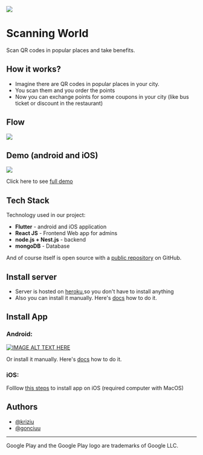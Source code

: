 
![](https://res.cloudinary.com/dybborlve/image/upload/w_150,h_150/logo_scanningworld_elv8gd.png)
# Scanning World

 Scan QR codes in popular places and take benefits.
 

## How it works?

- Imagine there are QR codes in popular places in your city. 
- You scan them and you order the points
- Now you can exchange points for some coupons in your city (like bus ticket or discount in the restaurant)

## Flow

![](https://res.cloudinary.com/dybborlve/image/upload/v1666295535/Zrzut_ekranu_2022-10-20_o_21.52.09_iysodu.png)


## Demo (android and iOS)

![](https://res.cloudinary.com/dybborlve/image/upload/v1666294992/demo_cxfj6y.png)

Click here to see [full demo](https://github.com/gonciuu/scanningworld)


## Tech Stack

Technology used in our project:

- **Flutter** - android and iOS application
- **React JS** - Frontend Web app for admins 
- **node.js + Nest.js** - backend 
- **mongoDB** - Database

And of course  itself is open source with a [public repository](https://github.com/gonciuu/scanningworld) on GitHub.

## Install server 

- Server is hosted on [heroku](https://scanningworld-server.herokuapp.com/),so you don't have to install anything
- Also you can install it manually. Here's [docs](https://github.com/gonciuu/scanningworld/tree/main/server) how to do it.

## Install App

### Android:

[![IMAGE ALT TEXT HERE](https://res.cloudinary.com/dybborlve/image/upload/w_200/google-play-badge_mlyxh8.png)](http://play.google.com/store/)

Or install it manually.  Here's [docs](https://github.com/gonciuu/scanningworld/tree/main/server) how to do it.

### iOS:

Folllow [this steps](https://github.com/gonciuu/scanningworld/tree/main/server) to install app on iOS (required computer with MacOS)


## Authors

- [@kriziu](https://www.github.com/kriziu)
- [@gonciuu](https://www.github.com/gonciuu)




---

Google Play and the Google Play logo are trademarks of Google LLC.


 
